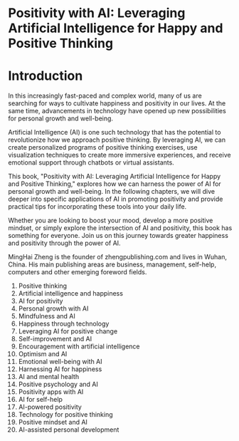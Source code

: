 # Positivity with AI: Leveraging Artificial Intelligence for Happy and Positive Thinking

# Introduction

In this increasingly fast-paced and complex world, many of us are searching for ways to cultivate happiness and positivity in our lives. At the same time, advancements in technology have opened up new possibilities for personal growth and well-being.

Artificial Intelligence (AI) is one such technology that has the potential to revolutionize how we approach positive thinking. By leveraging AI, we can create personalized programs of positive thinking exercises, use visualization techniques to create more immersive experiences, and receive emotional support through chatbots or virtual assistants.

This book, "Positivity with AI: Leveraging Artificial Intelligence for Happy and Positive Thinking," explores how we can harness the power of AI for personal growth and well-being. In the following chapters, we will dive deeper into specific applications of AI in promoting positivity and provide practical tips for incorporating these tools into your daily life.

Whether you are looking to boost your mood, develop a more positive mindset, or simply explore the intersection of AI and positivity, this book has something for everyone. Join us on this journey towards greater happiness and positivity through the power of AI.

MingHai Zheng is the founder of zhengpublishing.com and lives in Wuhan, China. His main publishing areas are business, management, self-help, computers and other emerging foreword fields.



1. Positive thinking
2. Artificial intelligence and happiness
3. AI for positivity
4. Personal growth with AI
5. Mindfulness and AI
6. Happiness through technology
7. Leveraging AI for positive change
8. Self-improvement and AI
9. Encouragement with artificial intelligence
10. Optimism and AI
11. Emotional well-being with AI
12. Harnessing AI for happiness
13. AI and mental health
14. Positive psychology and AI
15. Positivity apps with AI
16. AI for self-help
17. AI-powered positivity
18. Technology for positive thinking
19. Positive mindset and AI
20. AI-assisted personal development


